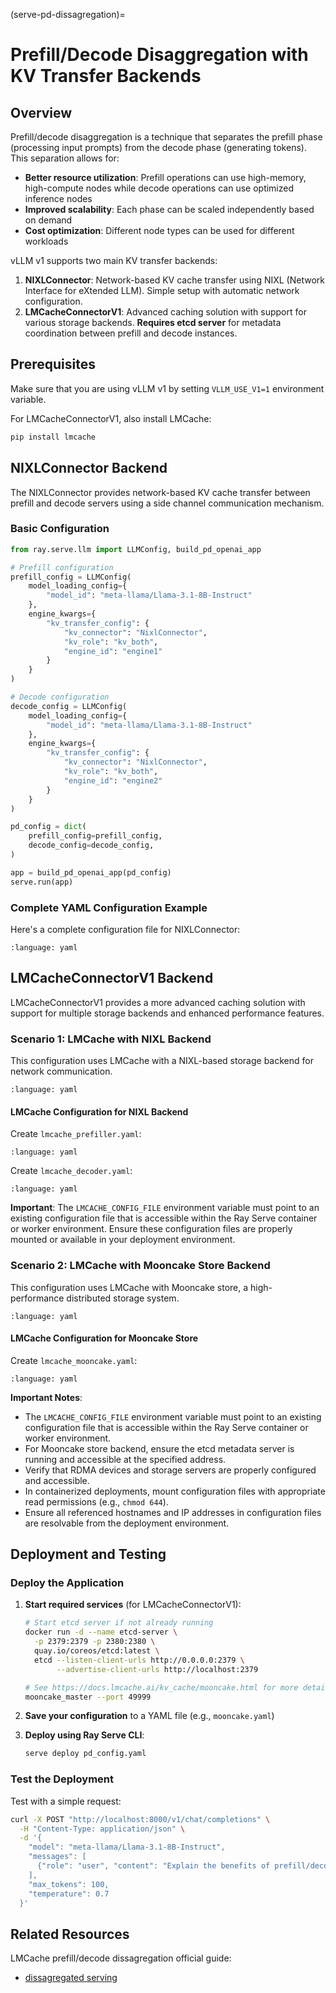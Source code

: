(serve-pd-dissagregation)=
# Prefill/Decode Disaggregation with KV Transfer Backends

## Overview

Prefill/decode disaggregation is a technique that separates the prefill phase (processing input prompts) from the decode phase (generating tokens). This separation allows for:

- **Better resource utilization**: Prefill operations can use high-memory, high-compute nodes while decode operations can use optimized inference nodes
- **Improved scalability**: Each phase can be scaled independently based on demand
- **Cost optimization**: Different node types can be used for different workloads

vLLM v1 supports two main KV transfer backends:
1. **NIXLConnector**: Network-based KV cache transfer using NIXL (Network Interface for eXtended LLM). Simple setup with automatic network configuration.
2. **LMCacheConnectorV1**: Advanced caching solution with support for various storage backends. **Requires etcd server** for metadata coordination between prefill and decode instances.

## Prerequisites

Make sure that you are using vLLM v1 by setting `VLLM_USE_V1=1` environment variable.

For LMCacheConnectorV1, also install LMCache:

```bash
pip install lmcache
```

## NIXLConnector Backend

The NIXLConnector provides network-based KV cache transfer between prefill and decode servers using a side channel communication mechanism.

### Basic Configuration

```python
from ray.serve.llm import LLMConfig, build_pd_openai_app

# Prefill configuration
prefill_config = LLMConfig(
    model_loading_config={
        "model_id": "meta-llama/Llama-3.1-8B-Instruct"
    },
    engine_kwargs={
        "kv_transfer_config": {
            "kv_connector": "NixlConnector",
            "kv_role": "kv_both",
            "engine_id": "engine1"
        }
    }
)

# Decode configuration
decode_config = LLMConfig(
    model_loading_config={
        "model_id": "meta-llama/Llama-3.1-8B-Instruct"
    },
    engine_kwargs={
        "kv_transfer_config": {
            "kv_connector": "NixlConnector",
            "kv_role": "kv_both",
            "engine_id": "engine2"
        }
    }
)

pd_config = dict(
    prefill_config=prefill_config,
    decode_config=decode_config,
)

app = build_pd_openai_app(pd_config)
serve.run(app)
```

### Complete YAML Configuration Example

Here's a complete configuration file for NIXLConnector:

```{literalinclude} ../doc_code/pd_dissagregation/nixl_example.yaml
:language: yaml
```

## LMCacheConnectorV1 Backend

LMCacheConnectorV1 provides a more advanced caching solution with support for multiple storage backends and enhanced performance features.

### Scenario 1: LMCache with NIXL Backend

This configuration uses LMCache with a NIXL-based storage backend for network communication.

```{literalinclude} ../doc_code/pd_dissagregation/lmcache_nixl_example.yaml
:language: yaml
```

#### LMCache Configuration for NIXL Backend

Create `lmcache_prefiller.yaml`:

```{literalinclude} ../doc_code/pd_dissagregation/lmcache/nixl/prefiller.yaml
:language: yaml
```

Create `lmcache_decoder.yaml`:

```{literalinclude} ../doc_code/pd_dissagregation/lmcache/nixl/decoder.yaml
:language: yaml
```

**Important**: The `LMCACHE_CONFIG_FILE` environment variable must point to an existing configuration file that is accessible within the Ray Serve container or worker environment. Ensure these configuration files are properly mounted or available in your deployment environment.

### Scenario 2: LMCache with Mooncake Store Backend

This configuration uses LMCache with Mooncake store, a high-performance distributed storage system.

```{literalinclude} ../doc_code/pd_dissagregation/lmcache_mooncake_example.yaml
:language: yaml
```

#### LMCache Configuration for Mooncake Store

Create `lmcache_mooncake.yaml`:

```{literalinclude} ../doc_code/pd_dissagregation/lmcache/mooncake.yaml
:language: yaml
```

**Important Notes**:
- The `LMCACHE_CONFIG_FILE` environment variable must point to an existing configuration file that is accessible within the Ray Serve container or worker environment.
- For Mooncake store backend, ensure the etcd metadata server is running and accessible at the specified address.
- Verify that RDMA devices and storage servers are properly configured and accessible.
- In containerized deployments, mount configuration files with appropriate read permissions (e.g., `chmod 644`).
- Ensure all referenced hostnames and IP addresses in configuration files are resolvable from the deployment environment.

## Deployment and Testing

### Deploy the Application

1. **Start required services** (for LMCacheConnectorV1):
   
   ```bash
   # Start etcd server if not already running
   docker run -d --name etcd-server \
     -p 2379:2379 -p 2380:2380 \
     quay.io/coreos/etcd:latest \
     etcd --listen-client-urls http://0.0.0.0:2379 \
          --advertise-client-urls http://localhost:2379
   
   # See https://docs.lmcache.ai/kv_cache/mooncake.html for more details.
   mooncake_master --port 49999
   ```

2. **Save your configuration** to a YAML file (e.g., `mooncake.yaml`)

3. **Deploy using Ray Serve CLI**:
   ```bash
   serve deploy pd_config.yaml
   ```

### Test the Deployment

Test with a simple request:

```bash
curl -X POST "http://localhost:8000/v1/chat/completions" \
  -H "Content-Type: application/json" \
  -d '{
    "model": "meta-llama/Llama-3.1-8B-Instruct",
    "messages": [
      {"role": "user", "content": "Explain the benefits of prefill/decode disaggregation"}
    ],
    "max_tokens": 100,
    "temperature": 0.7
  }'
```

## Related Resources

LMCache prefill/decode dissagregation official guide:

- [dissagregated serving](https://docs.lmcache.ai/disaggregated_prefill/)
